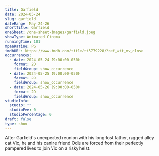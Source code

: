 ```yaml
---
title: Garfield
date: 2024-05-24
slug: garfield
dateRange: May 24-26
shortTitle: Garfield
oneSheet: /one-sheet-images/garfield.jpeg
showType: Animated Cinema
runningTime: 101
mpaaRating: PG
imdbURL: https://www.imdb.com/title/tt5779228/?ref_=tt_mv_close
occurrences:
  - date: 2024-05-24 19:00:00-0500
    format: 2D
    fieldGroup: show_occurrence
  - date: 2024-05-25 19:00:00-0500
    format: 2D
    fieldGroup: show_occurrence
  - date: 2024-05-26 19:00:00-0500
    format: 2D
    fieldGroup: show_occurrence
studioInfo:
  studio: ""
  studioFee: 0
  studioPercentage: 0
draft: false
type: show
---
```

After Garfield's unexpected reunion with his long-lost father, ragged alley cat Vic, he and his canine friend Odie are forced from their perfectly pampered lives to join Vic on a risky heist.
